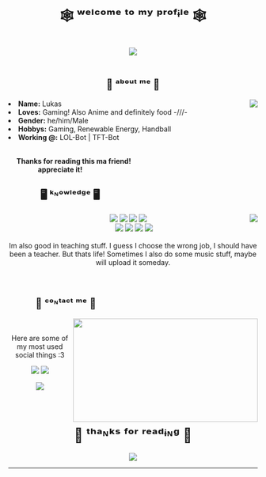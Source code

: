 <body>
<h1 align="center"> 🕸 ʷᵉˡᶜᵒᵐᵉ ᵗᵒ ᵐʸ ᵖʳᵒᶠᶤˡᵉ 🕸 </h1>
<br>
<div align="center">
<img src="https://i.imgur.com/0xDHZff.gif">
</div>
<br>
<div>
<h2 align="center"> 🍁  ᵃᵇᵒᵘᵗ ᵐᵉ  🍁 </h2>
<img src="https://i.imgur.com/GbwHauc.gif" align="right">
<li>
<b>Name:</b> Lukas</li>
<li>
<b>Loves:</b> Gaming! Also Anime and definitely food -///-
</li>
<li>
<b>Gender:</b> he/him/Male
</li>
<li>
<b>Hobbys:</b> Gaming, Renewable Energy, Handball
</li>
<li>
<b>Working @:</b> LOL-Bot | TFT-Bot
</li>
<br>
<p><b>     Thanks for reading this ma friend!<br>
                  appreciate it!</b></p>
</div>
<div>
<h2 align="left">             🖥 ᵏᶰᵒʷˡᵉᵈᵍᵉ 🖥 </h2>
<p>
<img src="https://i.imgur.com/VIaRM2N.gif" align="right">
</div>
<div>
<p align="center"><img src="https://img.shields.io/badge/adobe%20photoshop%20-%2331A8FF.svg?&style=for-the-badge&logo=adobe%20photoshop&logoColor=white"/> <img src="https://img.shields.io/badge/python-%2314354C.svg?style=for-the-badge&logo=python&logoColor=white"/> <img src="https://img.shields.io/badge/java-%23ED8B00.svg?style=for-the-badge&logo=java&logoColor=white"/> <img src="https://img.shields.io/badge/Microsoft_Office-D83B01?style=for-the-badge&logo=microsoft-office&logoColor=white"/><br>
 <img src="https://img.shields.io/badge/blender-%23F5792A.svg?style=for-the-badge&logo=blender&logoColor=white"/> <img src="https://img.shields.io/badge/javascript%20-%23323330.svg?&style=for-the-badge&logo=javascript&logoColor=%23F7DF1E"/> <img src="https://img.shields.io/badge/github-%23121011.svg?style=for-the-badge&logo=github&logoColor=white"/> <img src="https://img.shields.io/badge/SAP_Logon-%23026AA7.svg?style=for-the-badge&logo=Sap&logoColor=white"/> <br><br>
Im also good in teaching stuff. I guess I choose the wrong job, I should have been a teacher. But thats life! Sometimes I also do some music stuff, maybe will upload it someday.
</p>
<br>
<h2>           📝  ᶜᵒᶰᵗᵃᶜᵗ ᵐᵉ  📝</h2>
<img src="https://i.imgur.com/zEADLpw.gif" align="right" width="373.5px" height="208.5px">
<br>
<p align="center">Here are some of my most used social things :3</p>
<p align="center"><a href="https://twitter.com/lukavion" target="_blank"><img src="https://img.shields.io/badge/lukavion-%231DA1F2.svg?style=for-the-badge&logo=Twitter&logoColor=white"/></a> <a href="https://discord.com/users/397718007834738690/" target="_blank"><img src="https://img.shields.io/badge/Qu4rks-%237289DA.svg?style=for-the-badge&logo=discord&logoColor=white"/></a></p>
<p align="center"><a href="https://twitch.tv/qu4rks_live" target="_blank"><img src="https://img.shields.io/badge/Qu4rks_Live%20-%239146FF.svg?&style=for-the-badge&logo=Twitch&logoColor=white"/></a></p>
</div>
<br>
<div>
<h1 align="center">🖤  ᵗʰᵃᶰᵏˢ ᶠᵒʳ ʳᵉᵃᵈᶤᶰᵍ  🖤</h2>
<div align="center">
<img src="https://i.imgur.com/mBn5XT7.gif">
</div>
<hr>
</div>
</div>
</body>

